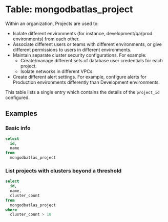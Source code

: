 # Table: mongodbatlas_project

Within an organization, Projects are used to:

- Isolate different environments (for instance, development/qa/prod environments) from each other.
- Associate different users or teams with different environments, or give different permissions to users in different environments.
- Maintain separate cluster security configurations. For example:
  - Create/manage different sets of database user credentials for each project.
  - Isolate networks in different VPCs.
- Create different alert settings. For example, configure alerts for Production environments differently than Development environments.

This table lists a single entry which contains the details of the `project_id` configured.

## Examples

### Basic info

```sql
select
  id,
  name
from
  mongodbatlas_project
```

### List projects with clusters beyond a threshold

```sql
select
  id,
  name,
  cluster_count
from
  mongodbatlas_project
where
  cluster_count > 10
```
